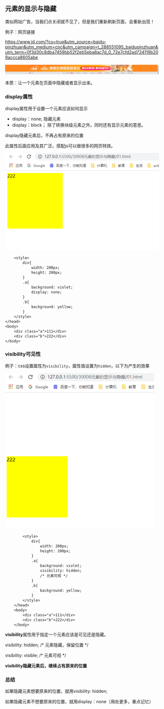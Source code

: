 ## 元素的显示与隐藏

类似网站广告，当我们点关闭就不见了，但是我们重新刷新页面，会重新出现！



例子：网页链接	

https://www.jd.com/?cu=true&utm_source=baidu-pinzhuan&utm_medium=cpc&utm_campaign=t_288551095_baidupinzhuan&utm_term=0f3d30c8dba7459bb52f2eb5eba8ac7d_0_72e7cfd2ad724119b209accca8605abe



![image-20211201214642646](14display显示隐藏元素.assets/image-20211201214642646.png)



本质：让一个元素在页面中隐藏或者显示出来。



### display属性

display属性用于设置一个元素应该如何显示

- display：none; 		隐藏元素
- display：block；      除了转换块级元素之外，同时还有显示元素的意思。

display隐藏元素后，不再占有原来的位置

此属性后面应用及其广泛，搭配js可以做很多的网页特效。



![image-20211201214156486](14display显示隐藏元素.assets/image-20211201214156486.png)

```
    <style>
        div{
            width: 200px;
            height: 200px;
        }
        .a{
            background: violet;
            display: none;
        }
        .b{
            background: yellow;
        }
    </style>
</head>
<body>
    <div class="a">111</div>
    <div class="b">222</div>
</body>
```



### visibility可见性



例子：css设置属性为`visibility`，属性值设置为`hidden`，以下为产生的效果

![image-20211201215303894](14display显示隐藏元素.assets/image-20211201215303894.png)

```
        <style>
            div{
                width: 200px;
                height: 200px;
            }
            .a{
                background: violet;
                visibility: hidden;
                /* 元素可视 */
            }
            .b{
                background: yellow;
            }
        </style>
    </head>
    <body>
        <div class="a">111</div>
        <div class="b">222</div>
    </body>
```



**visibility**属性用于指定一个元素应该是可见还是隐藏。

visibility: hidden;					/* 元素隐藏，保留位置 */

visibility: visible; 					/* 元素可视 */

**visibility隐藏元素后，继续占有原来的位置**



### 总结	

如果隐藏元素想要原来的位置，就用visibility: hidden;

如果隐藏元素不想要原来的位置，就用display：none（用处更多，重点记忆）



